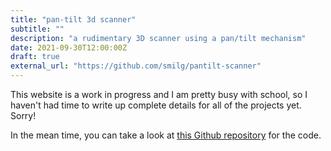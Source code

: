 ```yaml
---
title: "pan-tilt 3d scanner"
subtitle: ""
description: "a rudimentary 3D scanner using a pan/tilt mechanism"
date: 2021-09-30T12:00:00Z
draft: true
external_url: "https://github.com/smilg/pantilt-scanner"
---
```


This website is a work in progress and I am pretty busy with school, so I haven't had time to write up complete details for all of the projects yet. Sorry!

In the mean time, you can take a look at [this Github repository](https://github.com/smilg/pantilt-scanner) for the code.
